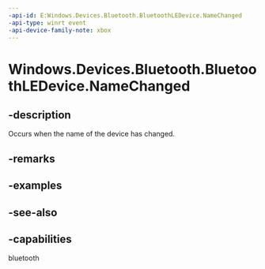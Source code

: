 ```yaml
---
-api-id: E:Windows.Devices.Bluetooth.BluetoothLEDevice.NameChanged
-api-type: winrt event
-api-device-family-note: xbox
---
```


<!-- Event syntax
public event Windows.Foundation.TypedEventHandler NameChanged<Windows.Devices.Bluetooth.BluetoothLEDevice,  object>
-->

# Windows.Devices.Bluetooth.BluetoothLEDevice.NameChanged

## -description
Occurs when the name of the device has changed.

## -remarks

## -examples

## -see-also


## -capabilities
bluetooth